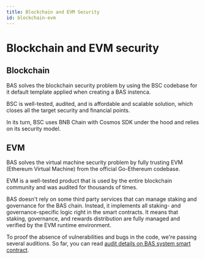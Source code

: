 ```yaml
---
title: Blockchain and EVM Security
id: blockchain-evm
---
```


# Blockchain and EVM security

## Blockchain

BAS solves the blockchain security problem by using the BSC codebase for it default template applied when creating a BAS instenca.

BSC is well-tested, audited, and is affordable and scalable solution, which closes all the target security and financial points. 

In its turn, BSC uses BNB Chain with Cosmos SDK under the hood and relies on its security model.

## EVM

BAS solves the virtual machine security problem by fully trusting EVM (Ethereum Virtual Machine) from the official Go-Ethereum codebase.

EVM is a well-tested product that is used by the entire blockchain community and was audited for thousands of times.

BAS doesn't rely on some third party services that can manage staking and governance for the BAS chain. 
Instead, it implements all staking- and governance-specific logic right in the smart contracts. 
It means that staking, governance, and rewards distribution are fully managed and verified by the EVM runtime environment.

To proof the absence of vulnerabilities and bugs in the code, we're passing several auditions.
So far, you can read [audit details on BAS system smart contract](https://github.com/Ankr-network/bas-genesis-config/blob/master/audit/2022-04-27-Beosin.pdf).

